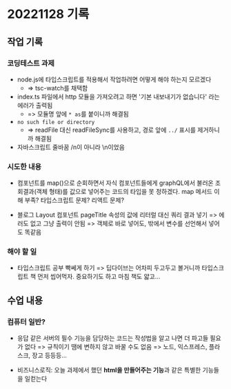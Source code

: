# 20221128 기록
## 작업 기록
### 코딩테스트 과제
- node.js에 타입스크립트를 적용해서 작업하려면 어떻게 해야 하는지 모르겠다
  - => tsc-watch를 채택함
- index.ts 파일에서 http 모듈을 가져오려고 하면 '기본 내보내기가 없습니다' 라는 에러가 출력됨
  - => 모듈명 앞에 `* as`를 붙이니까 해결됨
- `no such file or directory`
  - => readFile 대신 readFileSync를 사용하고, 경로 앞에 `../` 표시를 제거하니까 해결됨
- 자바스크립트 줄바꿈 /n이 아니라 \n이었음

### 시도한 내용
- 컴포넌트를 map()으로 순회하면서 자식 컴포넌트들에게 graphQL에서 불러온 조회결과(객체 형태)를 값으로 넣어주는 코드의 타입을 못 정하겠다. map 메서드 이해 부족? 타입스크립트 문제? 리액트 문제?

- 블로그 Layout 컴포넌트 pageTitle 속성의 값에 리터럴 대신 쿼리 결과 넣기 => 에러도 없고 그냥 출력이 안됨 => 객체로 바로 넣어도, 밖에서 변수를 선언해서 넣어도 똑같음


### 해야 할 일
- 타입스크립트 공부 빡쎄게 하기 => 딥다이브는 어차피 두고두고 볼거니까 타입스크립트 책 먼저 씹어먹자. 중요하기도 하고 마침 책도 얇고...



## 수업 내용
### 컴퓨터 일반?
- 응답 같은 서버의 필수 기능을 담당하는 코드는 작성법을 알고 나면 더 파고들 필요가 없다 => 규칙이기 땜에 변하지 않고 바꿀 수도 없음 => 노드, 익스프레스, 플라스크, 장고 등등등...

- 비즈니스로직: 오늘 과제에서 했던 **html을 만들어주는 기능**과 같은 특별한 기능들을 일컫는다
